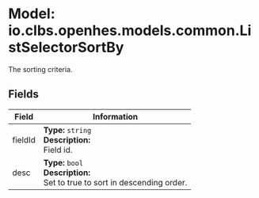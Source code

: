 # Model: io.clbs.openhes.models.common.ListSelectorSortBy

The sorting criteria.

## Fields

| Field | Information |
| --- | --- |
| fieldId | <b>Type:</b> `string`<br><b>Description:</b><br>Field id. |
| desc | <b>Type:</b> `bool`<br><b>Description:</b><br>Set to true to sort in descending order. |

